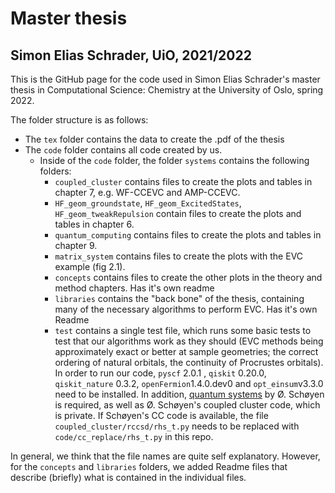 # Master thesis
## Simon Elias Schrader, UiO, 2021/2022

This is the GitHub page for the code used in Simon Elias Schrader's master thesis in Computational Science: Chemistry at the University of Oslo, spring 2022.

The folder structure is as follows:
- The `tex` folder contains the data to create the .pdf of the thesis
- The `code` folder contains all code created by us.
  - Inside of the `code` folder, the folder `systems` contains the following folders:
    - `coupled_cluster` contains files to create the plots and tables in chapter 7, e.g. WF-CCEVC and AMP-CCEVC.
    - `HF_geom_groundstate`, `HF_geom_ExcitedStates`, `HF_geom_tweakRepulsion` contain files to create the plots and tables in chapter 6.
    - `quantum_computing` contains files to create the plots and tables in chapter 9.
    - `matrix_system` contains files to create the plots with the EVC example (fig 2.1).
    - `concepts` contains files to create the other plots in the theory and method chapters. Has it's own readme
    - `libraries` contains the "back bone" of the thesis, containing many of the necessary algorithms to perform EVC. Has it's own Readme
    - `test` contains a single test file, which runs some basic tests to test that our algorithms work as they should (EVC methods being approximately exact or better at sample geometries; the correct ordering of natural orbitals, the continuity of Procrustes orbitals).
In order to run our code, `pyscf` 2.0.1 , `qiskit` 0.20.0, `qiskit_nature` 0.3.2,  `openFermion`1.4.0.dev0 and `opt_einsum`v3.3.0 need to be installed. In addition, [quantum systems](https://github.com/Schoyen/quantum-systems) by Ø. Schøyen is required, as well as
Ø. Schøyen's coupled cluster code, which is private. If Schøyen's CC code is available, the file `coupled_cluster/rccsd/rhs_t.py` needs to be replaced with `code/cc_replace/rhs_t.py` in this repo.

In general, we think that the file names are quite self explanatory. However, for the `concepts` and `libraries` folders, we added Readme files that describe (briefly) what is contained in the individual files.

